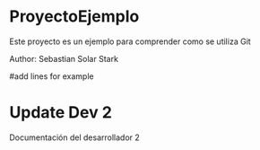 # ProyectoEjemplo
Este proyecto es un ejemplo para comprender como se utiliza Git

Author: Sebastian Solar Stark

#add lines for example


# Update Dev 2

Documentación del desarrollador 2
